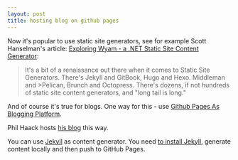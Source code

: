 ```yaml
---
layout: post
title: hosting blog on github pages
---
```


Now it's popular to use static site generators, see for example Scott Hanselman's article: [Exploring Wyam - a .NET Static Site Content Generator](https://www.hanselman.com/blog/HeadlessCMSAndDecoupledCMSInNETCore.aspx):

>It's a bit of a renaissance out there when it comes to Static Site Generators. There's Jekyll and GitBook, Hugo and Hexo. Middleman and >Pelican, Brunch and Octopress. There's dozens, if not hundreds of static site content generators, and "long tail is long."

And of course it's true for blogs. One way for this - use [Github Pages As Blogging Platform](https://medium.com/@tordable/github-pages-as-blogging-platform-320524b1fffa).

Phil Haack hosts [his blog](https://haacked.com/archive/2013/12/02/dr-jekyll-and-mr-haack/) this way.

You can use [Jekyll](https://help.github.com/en/articles/about-github-pages-and-jekyll) as content generator. You need [to install Jekyll](https://jekyllrb.com/docs/), generate content locally and then push to GitHub Pages.

